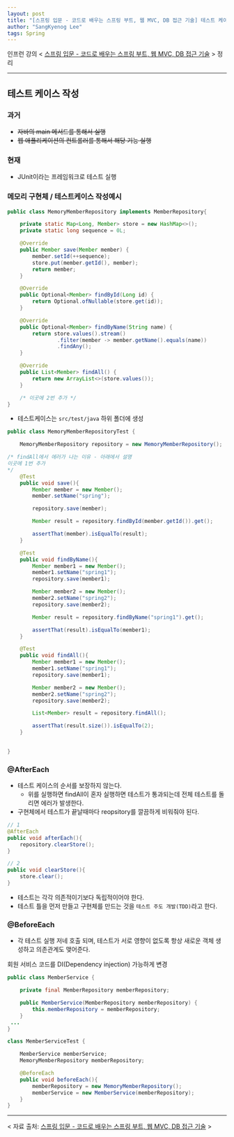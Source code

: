 ```yaml
---
layout: post
title: "[스프링 입문 - 코드로 배우는 스프링 부트, 웹 MVC, DB 접근 기술] 테스트 케이스 작성"
author: "SangKyenog Lee"
tags: Spring
---
```


인프런 강의 < [스프링 입문 - 코드로 배우는 스프링 부트, 웹 MVC, DB 접근 기술](https://www.inflearn.com/course/%EC%8A%A4%ED%94%84%EB%A7%81-%EC%9E%85%EB%AC%B8-%EC%8A%A4%ED%94%84%EB%A7%81%EB%B6%80%ED%8A%B8) > 정리

---

## 테스트 케이스 작성
### 과거
- ~~자바의 main 메서드를 통해서 실행~~
- ~~웹 애플리케이션의 컨트롤러를 통해서 해당 기능 실행~~
### 현재
- JUnit이라는 프레임워크로 테스트 실행

### 메모리 구현체 / 테스트케이스 작성예시
```java
public class MemoryMemberRepository implements MemberRepository{

    private static Map<Long, Member> store = new HashMap<>();
    private static long sequence = 0L;

    @Override
    public Member save(Member member) {
        member.setId(++sequence);
        store.put(member.getId(), member);
        return member;
    }

    @Override
    public Optional<Member> findById(Long id) {
        return Optional.ofNullable(store.get(id));
    }

    @Override
    public Optional<Member> findByName(String name) {
        return store.values().stream()
                .filter(member -> member.getName().equals(name))
                .findAny();
    }

    @Override
    public List<Member> findAll() {
        return new ArrayList<>(store.values());
    }

    /* 이곳에 2번 추가 */
}
```
- 테스트케이스는 `src/test/java` 하위 폴더에 생성

```java
public class MemoryMemberRepositoryTest {

    MemoryMemberRepository repository = new MemoryMemberRepository();

/* findAll에서 에러가 나는 이유 - 아래에서 설명
이곳에 1번 추가
*/
    @Test
    public void save(){
        Member member = new Member();
        member.setName("spring");

        repository.save(member);

        Member result = repository.findById(member.getId()).get();

        assertThat(member).isEqualTo(result);
    }

    @Test
    public void findByName(){
        Member member1 = new Member();
        member1.setName("spring1");
        repository.save(member1);

        Member member2 = new Member();
        member2.setName("spring2");
        repository.save(member2);

        Member result = repository.findByName("spring1").get();

        assertThat(result).isEqualTo(member1);
    }

    @Test
    public void findAll(){
        Member member1 = new Member();
        member1.setName("spring1");
        repository.save(member1);

        Member member2 = new Member();
        member2.setName("spring2");
        repository.save(member2);

        List<Member> result = repository.findAll();

        assertThat(result.size()).isEqualTo(2);
    }

    
}
```
### @AfterEach
- 테스트 케이스의 순서를 보장하지 않는다.
    - 위를 실행하면 findAll이 혼자 실행하면 테스트가 통과되는데 전체 테스트를 돌리면 에러가 발생한다.
- 구현체에서 테스트가 끝날때마다 reopsitory를 깔끔하게 비워줘야 된다.

```java
// 1
@AfterEach
public void afterEach(){
    repository.clearStore();
}

// 2
public void clearStore(){
    store.clear();
}
```
- 테스트는 각각 의존적이기보다 독립적이어야 한다.
- 테스트 틀을 먼저 만들고 구현체를 만드는 것을 `테스트 주도 개발(TDD)`라고 한다.



### @BeforeEach
- 각 테스트 실행 저네 호출 되며, 테스트가 서로 영향이 없도록 항상 새로운 객체 생성하고 의존관계도 맺어준다.

회원 서비스 코드를 DI(Dependency injection) 가능하게 변경

```java
public class MemberService {

    private final MemberRepository memberRepository;

    public MemberService(MemberRepository memberRepository) {
        this.memberRepository = memberRepository;
    }
 ...
}

class MemberServiceTest {

    MemberService memberService;
    MemoryMemberRepository memberRepository;

    @BeforeEach
    public void beforeEach(){
        memberRepository = new MemoryMemberRepository();
        memberService = new MemberService(memberRepository);
    }
}
```

---
< 자료 출처: [스프링 입문 - 코드로 배우는 스프링 부트, 웹 MVC, DB 접근 기술](https://www.inflearn.com/course/%EC%8A%A4%ED%94%84%EB%A7%81-%EC%9E%85%EB%AC%B8-%EC%8A%A4%ED%94%84%EB%A7%81%EB%B6%80%ED%8A%B8) >